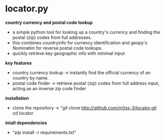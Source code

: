 # locator.py

**country currency and postal code lookup**
- a simple python tool for looking up a country's currency and finding the postal (zip) codes from full addresses.
- this combines countryinfo for currency identification and geopy's Nominatim for reverse postal code lookups.
- quickly retrieve key geographic info with minimal input

**key features**
- country currency lookup -> instantly find the official currency of an country by name.
- postal code finder -> retrieve postal (zip) codes from full address input, acting as an inverse zip code finder

**installation**
- clone the repository -> "git clone http://github.com/m0ss-3/locator.git cd locator

**intall dependencies**
- "pip install -r requirements.txt"



